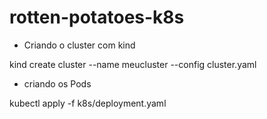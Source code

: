# rotten-potatoes-k8s

- Criando o cluster com kind

kind create cluster --name meucluster --config cluster.yaml

- criando os Pods

kubectl apply -f k8s/deployment.yaml
